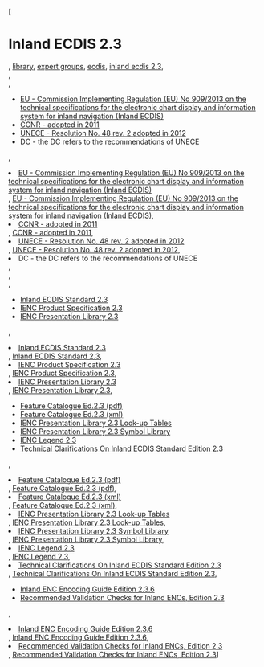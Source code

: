 [

# Inland ECDIS 2.3

, <a href="http://www.ris.eu/library" style="text-transform:lowercase;">Library</a>, <a href="http://www.ris.eu/library/expert_groups" style="text-transform:lowercase;">Expert Groups</a>, <a href="http://www.ris.eu/library/expert_groups/ecdis" style="text-transform:lowercase;">ECDIS</a>, <a href="http://www.ris.eu/library/expert_groups/ecdis/inland_ecdis_2_3" style="text-transform:lowercase;">Inland ECDIS 2.3</a>,   
,   
, 

*   [EU - Commission Implementing Regulation (EU) No 909/2013 on the technical specifications for the electronic chart display and information system for inland navigation (Inland ECDIS)](http://www.ris.eu/docs/File/468/909_2013_inland_ecdis_en.pdf)
*   [CCNR - adopted in 2011](http://www.ris.eu/docs/File/468/Inland_ecdis_standard_edition_2_3.pdf)
*   [UNECE - Resolution No. 48 rev. 2 adopted in 2012](http://www.ris.eu/docs/File/468/ece_trans_sc3_156_rev2e.pdf)
*   DC - the DC refers to the recommendations of UNECE

, <li><a href="http://www.ris.eu/docs/File/468/909_2013_inland_ecdis_en.pdf">EU - Commission Implementing Regulation (EU) No 909/2013 on the technical specifications for the electronic chart display and information system for inland navigation (Inland ECDIS)</a></li>, [EU - Commission Implementing Regulation (EU) No 909/2013 on the technical specifications for the electronic chart display and information system for inland navigation (Inland ECDIS)](http://www.ris.eu/docs/File/468/909_2013_inland_ecdis_en.pdf), <li><a href="http://www.ris.eu/docs/File/468/Inland_ecdis_standard_edition_2_3.pdf">CCNR - adopted in 2011</a></li>, [CCNR - adopted in 2011](http://www.ris.eu/docs/File/468/Inland_ecdis_standard_edition_2_3.pdf), <li><a href="http://www.ris.eu/docs/File/468/ece_trans_sc3_156_rev2e.pdf">UNECE - Resolution No. 48 rev. 2 adopted in 2012</a></li>, [UNECE - Resolution No. 48 rev. 2 adopted in 2012](http://www.ris.eu/docs/File/468/ece_trans_sc3_156_rev2e.pdf), <li>DC - the DC refers to the recommendations of UNECE</li>,   
,   
, 

*   [Inland ECDIS Standard 2.3](http://www.ris.eu/docs/File/468/Inland_ecdis_standard_edition_2_3.pdf)
*   [IENC Product Specification 2.3](http://www.ris.eu/docs/File/468/prodspec_ienc_2_3.pdf)
*   [IENC Presentation Library 2.3](http://www.ris.eu/docs/File/468/inland_ecdis_preslib_2_3.pdf)

, <li><a href="http://www.ris.eu/docs/File/468/Inland_ecdis_standard_edition_2_3.pdf">Inland ECDIS Standard 2.3</a></li>, [Inland ECDIS Standard 2.3](http://www.ris.eu/docs/File/468/Inland_ecdis_standard_edition_2_3.pdf), <li><a href="http://www.ris.eu/docs/File/468/prodspec_ienc_2_3.pdf">IENC Product Specification 2.3</a></li>, [IENC Product Specification 2.3](http://www.ris.eu/docs/File/468/prodspec_ienc_2_3.pdf), <li><a href="http://www.ris.eu/docs/File/468/inland_ecdis_preslib_2_3.pdf">IENC Presentation Library 2.3</a></li>, [IENC Presentation Library 2.3](http://www.ris.eu/docs/File/468/inland_ecdis_preslib_2_3.pdf), 

*   [Feature Catalogue Ed.2.3 (pdf)](http://www.ris.eu/docs/File/468/ienc_feature_catalogue_23_corr2.pdf)
*   [Feature Catalogue Ed.2.3 (xml)](http://ienc.openecdis.org/files/IENC_FC_23.zip)
*   [IENC Presentation Library 2.3 Look-up Tables](http://ienc.openecdis.org/files/IENC23_lookupTables.zip)
*   [IENC Presentation Library 2.3 Symbol Library](http://www.ris.eu/docs/File/468/ienc23_symbols.zip)
*   [IENC Legend 2.3](http://ienc.openecdis.org/files/IENC23_Legend104_Setup.zip)
*   <a href="http://www.ris.eu/docs/File/468/techclarificationsinlandecdis23.pdf" target="_blank">Technical Clarifications On Inland ECDIS Standard Edition 2.3</a>

, <li><a href="http://www.ris.eu/docs/File/468/ienc_feature_catalogue_23_corr2.pdf">Feature Catalogue Ed.2.3 (pdf)</a></li>, [Feature Catalogue Ed.2.3 (pdf)](http://www.ris.eu/docs/File/468/ienc_feature_catalogue_23_corr2.pdf), <li><a href="http://ienc.openecdis.org/files/IENC_FC_23.zip">Feature Catalogue Ed.2.3 (xml)</a></li>, [Feature Catalogue Ed.2.3 (xml)](http://ienc.openecdis.org/files/IENC_FC_23.zip), <li><a href="http://ienc.openecdis.org/files/IENC23_lookupTables.zip">IENC Presentation Library 2.3 Look-up Tables</a></li>, [IENC Presentation Library 2.3 Look-up Tables](http://ienc.openecdis.org/files/IENC23_lookupTables.zip), <li><a href="http://www.ris.eu/docs/File/468/ienc23_symbols.zip">IENC Presentation Library 2.3 Symbol Library</a></li>, [IENC Presentation Library 2.3 Symbol Library](http://www.ris.eu/docs/File/468/ienc23_symbols.zip), <li><a href="http://ienc.openecdis.org/files/IENC23_Legend104_Setup.zip">IENC Legend 2.3</a></li>, [IENC Legend 2.3](http://ienc.openecdis.org/files/IENC23_Legend104_Setup.zip), <li><a href="http://www.ris.eu/docs/File/468/techclarificationsinlandecdis23.pdf" target="_blank">Technical Clarifications On Inland ECDIS Standard Edition 2.3</a></li>, <a href="http://www.ris.eu/docs/File/468/techclarificationsinlandecdis23.pdf" target="_blank">Technical Clarifications On Inland ECDIS Standard Edition 2.3</a>, 

*   [Inland ENC Encoding Guide Edition 2.3.6](http://www.ris.eu/docs/File/468/inland_enc_encoding_guide_edition_2_3_6.pdf)
*   [Recommended Validation Checks for Inland ENCs, Edition 2.3](http://www.ris.eu/docs/File/468/recommended_inland_enc_validation_checks_2_3corr1.pdf)

, <li><a href="http://www.ris.eu/docs/File/468/inland_enc_encoding_guide_edition_2_3_6.pdf">Inland ENC Encoding Guide Edition 2.3.6</a></li>, [Inland ENC Encoding Guide Edition 2.3.6](http://www.ris.eu/docs/File/468/inland_enc_encoding_guide_edition_2_3_6.pdf), <li><a href="http://www.ris.eu/docs/File/468/recommended_inland_enc_validation_checks_2_3corr1.pdf">Recommended Validation Checks for Inland ENCs, Edition 2.3</a></li>, [Recommended Validation Checks for Inland ENCs, Edition 2.3](http://www.ris.eu/docs/File/468/recommended_inland_enc_validation_checks_2_3corr1.pdf)]